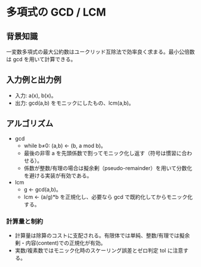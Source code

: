 # 多項式の GCD / LCM

## 背景知識
一変数多項式の最大公約数はユークリッド互除法で効率良く求まる。最小公倍数は gcd を用いて計算できる。

## 入力例と出力例
- 入力: a(x), b(x)。
- 出力: gcd(a,b) をモニックにしたもの、lcm(a,b)。

## アルゴリズム
- gcd
  - while b≠0: (a,b) ← (b, a mod b)。
  - 最後の非零 a を先頭係数で割ってモニック化し返す（符号は慣習に合わせる）。
  - 係数が整数/有理の場合は擬余剰（pseudo-remainder）を用いて分数化を避ける実装が有効である。
- lcm
  - g ← gcd(a,b)。
  - lcm ← (a/g)*b を正規化し、必要なら gcd で既約化してからモニック化する。

### 計算量と制約
- 計算量は除算のコストに支配される。有限体では単純、整数/有理では擬余剰・内容(content)での正規化が有効。
- 実数/複素数ではモニック化時のスケーリング誤差とゼロ判定 tol に注意する。
